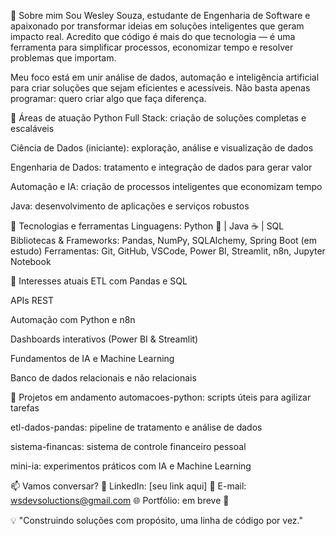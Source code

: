 🌟 Sobre mim
Sou Wesley Souza, estudante de Engenharia de Software e apaixonado por transformar ideias em soluções inteligentes que geram impacto real.
Acredito que código é mais do que tecnologia — é uma ferramenta para simplificar processos, economizar tempo e resolver problemas que importam.

Meu foco está em unir análise de dados, automação e inteligência artificial para criar soluções que sejam eficientes e acessíveis. Não basta apenas programar: quero criar algo que faça diferença.

🚀 Áreas de atuação
Python Full Stack: criação de soluções completas e escaláveis

Ciência de Dados (iniciante): exploração, análise e visualização de dados

Engenharia de Dados: tratamento e integração de dados para gerar valor

Automação e IA: criação de processos inteligentes que economizam tempo

Java: desenvolvimento de aplicações e serviços robustos

🧠 Tecnologias e ferramentas
Linguagens: Python 🐍 | Java ☕ | SQL
Bibliotecas & Frameworks: Pandas, NumPy, SQLAlchemy, Spring Boot (em estudo)
Ferramentas: Git, GitHub, VSCode, Power BI, Streamlit, n8n, Jupyter Notebook

📌 Interesses atuais
ETL com Pandas e SQL

APIs REST

Automação com Python e n8n

Dashboards interativos (Power BI & Streamlit)

Fundamentos de IA e Machine Learning

Banco de dados relacionais e não relacionais

📂 Projetos em andamento
automacoes-python: scripts úteis para agilizar tarefas

etl-dados-pandas: pipeline de tratamento e análise de dados

sistema-financas: sistema de controle financeiro pessoal

mini-ia: experimentos práticos com IA e Machine Learning

📫 Vamos conversar?
🔗 LinkedIn: [seu link aqui]
💬 E-mail: wsdevsoluctions@gmail.com
🌐 Portfólio: em breve 🚧

💡 "Construindo soluções com propósito, uma linha de código por vez."
